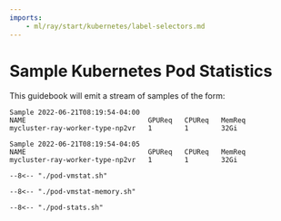 ```yaml
---
imports:
    - ml/ray/start/kubernetes/label-selectors.md
---
```


# Sample Kubernetes Pod Statistics

This guidebook will emit a stream of samples of the form:

```
Sample 2022-06-21T08:19:54-04:00
NAME                              GPUReq   CPUReq   MemReq
mycluster-ray-worker-type-np2vr   1        1        32Gi

Sample 2022-06-21T08:19:54-04:05
NAME                              GPUReq   CPUReq   MemReq
mycluster-ray-worker-type-np2vr   1        1        32Gi
```

```shell.async
--8<-- "./pod-vmstat.sh"
```

```shell.async
--8<-- "./pod-vmstat-memory.sh"
```

```shell.async
--8<-- "./pod-stats.sh"
```
